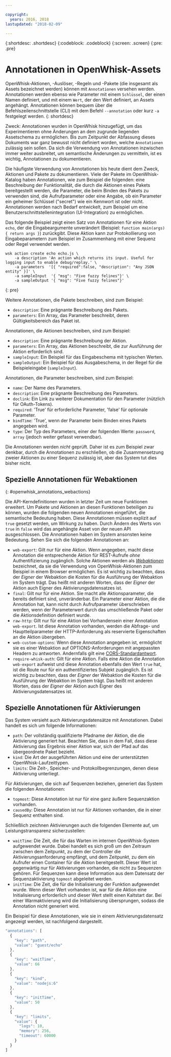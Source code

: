 ```yaml
---

copyright:
  years: 2016, 2018
lastupdated: "2018-02-09"

---
```


{:shortdesc: .shortdesc}
{:codeblock: .codeblock}
{:screen: .screen}
{:pre: .pre}

# Annotationen in OpenWhisk-Assets

OpenWhisk-Aktionen, -Auslöser, -Regeln und -Pakete (die insgesamt als Assets bezeichnet werden) können mit `Annotationen` versehen werden. Annotationen werden ebenso wie Parameter mit einem `Schlüssel`, der einen Namen definiert, und mit einem `Wert`, der den Wert definiert, an Assets angehängt. Annotationen können bequem über die Befehlszeilenschnittstelle (CLI) mit dem Befehl `--annotation` oder kurz `-a` festgelegt werden.
{: shortdesc}

Zweck: Annotationen wurden in OpenWhisk hinzugefügt, um das Experimentieren ohne Änderungen an dem zugrunde liegenden Assetschema zu ermöglichen. Bis zum Zeitpunkt der Abfassung dieses Dokuments war ganz bewusst nicht definiert worden, welche `Annotationen` zulässig sein sollen. Da sich die Verwendung von Annotationen inzwischen immer weiter ausbreitet, um semantische Änderungen zu vermitteln, ist es wichtig, Annotationen zu dokumentieren.

Die häufigste Verwendung von Annotationen bis heute dient dem Zweck, Aktionen und Pakete zu dokumentieren. Viele der Pakete im OpenWhisk-Katalog haben Annotationen, wie zum Beispiel die folgenden: eine Beschreibung der Funktionalität, die durch die Aktionen eines Pakets bereitgestellt werden, die Parameter, die beim Binden des Pakets zu verwenden sind, die Aufrufparameter oder eine Angabe, ob ein Parameter ein geheimer Schlüssel ("secret") wie ein Kennwort ist oder nicht. Annotationen werden nach Bedarf entwickelt, zum Beispiel um eine Benutzerschnittstellenintegration (UI-Integration) zu ermöglichen.

Das folgende Beispiel zeigt einen Satz von Annotationen für eine Aktion `echo`, der die Eingabeargumente unverändert (Beispiel: `function main(args) { return args }`) zurückgibt. Diese Aktion kann zur Protokollierung von Eingabeparametern zum Beispiel im Zusammenhang mit einer Sequenz oder Regel verwendet werden.

```
wsk action create echo echo.js \
    -a description 'An action which returns its input. Useful for logging input to enable debug/replay.' \
    -a parameters  '[{ "required":false, "description": "Any JSON entity" }]' \
    -a sampleInput  '{ "msg": "Five fuzzy felines"}' \
    -a sampleOutput '{ "msg": "Five fuzzy felines"}'
```
{: pre}

Weitere Annotationen, die Pakete beschreiben, sind zum Beispiel:

- `description`: Eine prägnante Beschreibung des Pakets.
- `parameters`: Ein Array, das Parameter beschreibt, deren Gültigkeitsbereich das Paket ist.

Annotationen, die Aktionen beschreiben, sind zum Beispiel:

- `description`: Eine prägnante Beschreibung der Aktion.
- `parameters`: Ein Array, das Aktionen beschreibt, die zur Ausführung der Aktion erforderlich sind.
- `sampleInput`: Ein Beispiel für das Eingabeschema mit typischen Werten.
- `sampleOutput`: Ein Beispiel für das Ausgabeschema, in der Regel für die Beispieleingabe (`sampleInput`).

Annotationen, die Parameter beschreiben, sind zum Beispiel:

- `name`: Der Name des Parameters.
- `description`: Eine prägnante Beschreibung des Parameters.
- `doclink`: Ein Link zu weiterer Dokumentation für den Parameter (nützlich für OAuth-Tokens).
- `required`: 'True' für erforderliche Parameter, 'false' für optionale Parameter.
- `bindTime`: 'True', wenn der Parameter beim Binden eines Pakets angegeben wird.
- `type`: Der Typ des Parameters, einer der folgenden Werte: `password`, `array` (jedoch weiter gefasst verwendbar).

Die Annotationen werden _nicht_ geprüft. Daher ist es zum Beispiel zwar denkbar, durch die Annotationen zu erschließen, ob die Zusammensetzung zweier Aktionen zu einer Sequenz zulässig ist, aber das System tut dies bisher nicht.

## Spezielle Annotationen für Webaktionen
{: #openwhisk_annotations_webactions}

Die API-Kerndefinitionen wurden in letzter Zeit um neue Funktionen erweitert. Um Pakete und Aktionen an diesen Funktionen beteiligen zu können, wurden die folgenden neuen Annotationen eingeführt, die semantische Bedeutung haben. Diese Annotationen müssen explizit auf `true` gesetzt werden, um Wirkung zu haben. Durch Ändern des Werts von `true` in `false` wird das angehängte Asset von der neuen API ausgeschlossen. Die Annotationen haben im System ansonsten keine Bedeutung. Sehen Sie sich die folgenden Annotationen an:

- `web-export`: Gilt nur für eine Aktion. Wenn angegeben, macht diese Annotation die entsprechende Aktion für REST-Aufrufe _ohne_ Authentifizierung zugänglich. Solche Aktionen werden als [_Webaktionen_](openwhisk_webactions.html) bezeichnet, da sie die Verwendung von OpenWhisk-Aktionen zum Beispiel in einem Browser ermöglichen. Es ist wichtig zu beachten, dass der _Eigner_ der Webaktion die Kosten für die Ausführung der Webaktion im System trägt. Das heißt mit anderen Worten, dass der _Eigner_ der Aktion auch Eigner des Aktivierungsdatensatzes ist.
- `final`: Gilt nur für eine Aktion. Sie macht alle Aktionsparameter, die bereits definiert sind, unveränderbar. Ein Parameter einer Aktion, die die Annotation hat, kann nicht durch Aufrufparameter überschrieben werden, wenn der Parameterwert durch das umschließende Paket oder die Aktionsdefinition definiert wurde.
- `raw-http`: Gilt nur für eine Aktion bei Vorhandensein einer Annotation `web-export`. Ist diese Annotation vorhanden, werden die Abfrage- und Hauptteilparameter der HTTP-Anforderung als reservierte Eigenschaften an die Aktion übergeben.
- `web-custom-options`: Wenn diese Annotation angegeben ist, ermöglicht sie es einer Webaktion auf OPTIONS-Anforderungen mit angepassten Headern zu antworten. Andernfalls gilt eine [CORS-Standardantwort](openwhisk_webactions.html#options-requests).
- `require-whisk-auth`: Gilt für eine Aktion. Falls eine Aktion die Annotation `web-export` aufweist und diese Annotation ebenfalls den Wert `true` hat, ist die Route nur für ein authentifiziertes Subjekt zugänglich. Es ist wichtig zu beachten, dass der _Eigner_ der Webaktion die Kosten für die Ausführung der Webaktion im System trägt. Das heißt mit anderen Worten, dass der _Eigner_ der Aktion auch Eigner des Aktivierungsdatensatzes ist.

## Spezielle Annotationen für Aktivierungen

Das System versieht auch Aktivierungsdatensätze mit Annotationen. Dabei handelt es sich um folgende Informationen:

- `path`: Der vollständig qualifizierte Pfadname der Aktion, die die Aktivierung generiert hat. Beachten Sie, dass in dem Fall, dass diese Aktivierung das Ergebnis einer Aktion war, sich der Pfad auf das übergeordnete Paket bezieht.
- `kind`: Die Art der ausgeführten Aktion und eine der unterstützten OpenWhisk-Laufzeittypen.
- `limits`: Die Zeit-, Speicher- und Protokollbegrenzungen, denen diese Aktivierung unterliegt.

Für Aktivierungen, die sich auf Sequenzen beziehen, generiert das System die folgenden Annotationen:

- `topmost`: Diese Annotation ist nur für eine ganz äußere Sequenzaktion vorhanden.
- `causedBy`: Diese Annotation ist nur für Aktionen vorhanden, die in einer Sequenz enthalten sind.

Schließlich zeichnen Aktivierungen auch die folgenden Elemente auf, um Leistungstransparenz sicherzustellen:

- `waitTime`: Die Zeit, die für das Warten im internen OpenWhisk-System aufgewendet wurde. Dabei handelt es sich groß um den Zeitraum zwischen dem Zeitpunkt, zu dem der Controller die Aktivierungsanforderung empfängt, und dem Zeitpunkt, zu dem ein Aufrufer einen Container für die Aktion bereitgestellt. Dieser Wert ist gegenwärtig nur für Aktivierungen vorhanden, die nicht zu Sequenzen gehören. Für Sequenzen kann diese Information aus dem Datensatz der Sequenzaktivierung `topmost` abgeleitet werden.
- `initTime`: Die Zeit, die für die Initialisierung der Funktion aufgewendet wurde. Wenn dieser Wert vorhanden ist, war für die Aktion eine Initialisierung erforderlich und dieser Wert stellt einen Kaltstart dar. Bei einer Warmaktivierung wird die Initialisierung übersprungen, sodass die Annotation nicht generiert wird.

Ein Beispiel für diese Annotationen, wie sie in einem Aktivierungsdatensatz angezeigt werden, ist nachfolgend dargestellt.

```javascript
"annotations": [
  {
    "key": "path",
    "value": "guest/echo"
  },
  {
    "key": "waitTime",
    "value": 66
  },
  {
    "key": "kind",
    "value": "nodejs:6"
  },
  {
    "key": "initTime",
    "value": 50
  },
  {
    "key": "limits",
    "value": {
      "logs": 10,
      "memory": 256,
      "timeout": 60000
    }
  }
]
```
